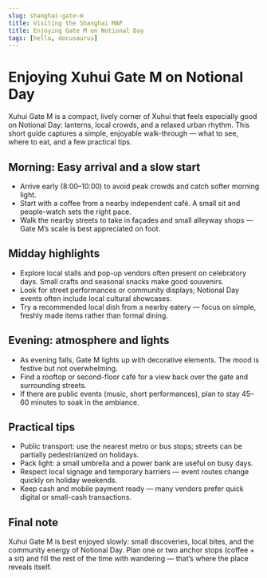 ```yaml
---
slug: shanghai-gate-m
title: Visiting the Shanghai MAP
title: Enjoying Gate M on Notional Day
tags: [hello, docusaurus]
---
```


# Enjoying Xuhui Gate M on Notional Day

Xuhui Gate M is a compact, lively corner of Xuhui that feels especially good on Notional Day: lanterns, local crowds, and a relaxed urban rhythm. This short guide captures a simple, enjoyable walk-through — what to see, where to eat, and a few practical tips.

## Morning: Easy arrival and a slow start

- Arrive early (8:00–10:00) to avoid peak crowds and catch softer morning light.
- Start with a coffee from a nearby independent café. A small sit and people-watch sets the right pace.
- Walk the nearby streets to take in façades and small alleyway shops — Gate M’s scale is best appreciated on foot.

## Midday highlights

- Explore local stalls and pop-up vendors often present on celebratory days. Small crafts and seasonal snacks make good souvenirs.
- Look for street performances or community displays; Notional Day events often include local cultural showcases.
- Try a recommended local dish from a nearby eatery — focus on simple, freshly made items rather than formal dining.

## Evening: atmosphere and lights

- As evening falls, Gate M lights up with decorative elements. The mood is festive but not overwhelming.
- Find a rooftop or second-floor café for a view back over the gate and surrounding streets.
- If there are public events (music, short performances), plan to stay 45–60 minutes to soak in the ambiance.

## Practical tips

- Public transport: use the nearest metro or bus stops; streets can be partially pedestrianized on holidays.
- Pack light: a small umbrella and a power bank are useful on busy days.
- Respect local signage and temporary barriers — event routes change quickly on holiday weekends.
- Keep cash and mobile payment ready — many vendors prefer quick digital or small-cash transactions.

## Final note

Xuhui Gate M is best enjoyed slowly: small discoveries, local bites, and the community energy of Notional Day. Plan one or two anchor stops (coffee + a sit) and fill the rest of the time with wandering — that’s where the place reveals itself.

<!-- GitHub Copilot -->
